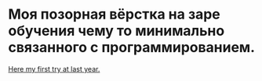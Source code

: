 <h1>Моя позорная вёрстка на заре обучения чему то минимально связанного с программированием.</h1>
<a href = "https://midf894.github.io/preview/">Here my first try at last year.</a>

